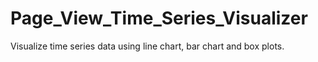 # Page_View_Time_Series_Visualizer
Visualize time series data using line chart, bar chart and box plots.
